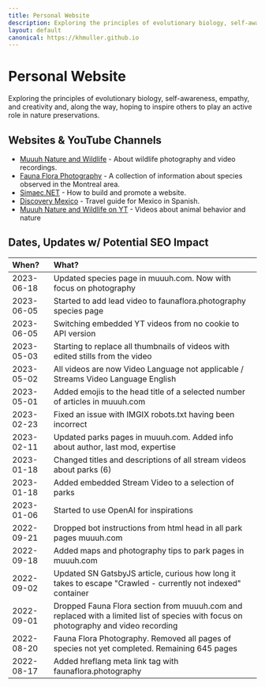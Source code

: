 ```yaml
---
title: Personal Website
description: Exploring the principles of evolutionary biology, self-awareness, empathy, and creativity.
layout: default
canonical: https://khmuller.github.io
---
```


# Personal Website

Exploring the principles of evolutionary biology, self-awareness, empathy, and creativity and, along the way, hoping to inspire others to play an active role in nature preservations.

## Websites &amp; YouTube Channels

- [Muuuh Nature and Wildlife](https://muuuh.com "Muuuh Nature and Wildlife") - About wildlife photography and video recordings.
- [Fauna Flora Photography](https://faunaflora.photography "Fauna Flora Photography") - A collection of information about species observed in the Montreal area.
- [Simaec.NET](https://www.simaec.net "Web Publishing") - How to build and promote a website.
- [Discovery Mexico](https://www.discoverymexico.com.mx "Discovery Mexico") - Travel guide for Mexico in Spanish.
- [Muuuh Nature and Wildlife on YT](https://youtube.com/@Muuuh "Muuuh Nature and Wildlife on YT") - Videos about animal behavior and nature 

## Dates, Updates w/ Potential SEO Impact

|When?|What?|
|:---|:---|
|2023-06-18|Updated species page in muuuh.com. Now with focus on photography|
|2023-06-05|Started to add lead video to faunaflora.photography species page|
|2023-06-05|Switching embedded YT videos from no cookie to API version|
|2023-05-03|Starting to replace all thumbnails of videos with edited stills from the video|
|2023-05-02|All videos are now Video Language not applicable / Streams Video Language English|
|2023-05-01|Added emojis to the head title of a selected number of articles in muuuh.com|
|2023-02-23|Fixed an issue with IMGIX robots.txt having been incorrect|
|2023-02-11|Updated parks pages in muuuh.com. Added info about author, last mod, expertise|
|2023-01-18|Changed titles and descriptions of all stream videos about parks (6)|
|2023-01-18|Added embedded Stream Video to a selection of parks|
|2023-01-06|Started to use OpenAI for inspirations|
|2022-09-21|Dropped bot instructions from html head in all park pages muuuh.com|
|2022-09-18|Added maps and photography tips to park pages in muuuh.com|
|2022-09-02|Updated SN GatsbyJS article, curious how long it takes to escape "Crawled - currently not indexed" container|
|2022-09-01|Dropped Fauna Flora section from muuuh.com and replaced with a limited list of species with focus on photography and video recording|
|2022-08-20|Fauna Flora Photography. Removed all pages of species not yet completed. Remaining 645 pages| 
|2022-08-17|Added hreflang meta link tag with faunaflora.photography|